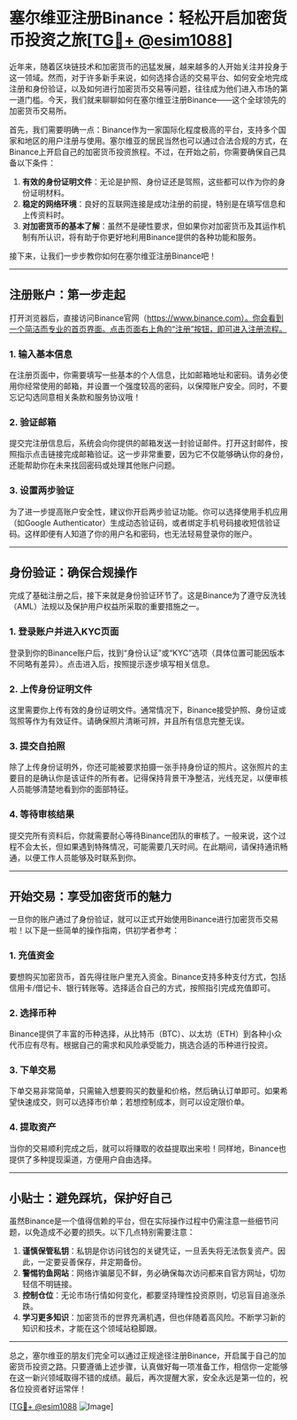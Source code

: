 # 塞尔维亚注册Binance：轻松开启加密货币投资之旅[[TG💪+ @esim1088](https://t.me/s/esim1088)]

近年来，随着区块链技术和加密货币的迅猛发展，越来越多的人开始关注并投身于这一领域。然而，对于许多新手来说，如何选择合适的交易平台、如何安全地完成注册和身份验证，以及如何进行加密货币交易等问题，往往成为他们进入市场的第一道门槛。今天，我们就来聊聊如何在塞尔维亚注册Binance——这个全球领先的加密货币交易所。

首先，我们需要明确一点：Binance作为一家国际化程度极高的平台，支持多个国家和地区的用户注册与使用。塞尔维亚的居民当然也可以通过合法合规的方式，在Binance上开启自己的加密货币投资旅程。不过，在开始之前，你需要确保自己具备以下条件：

1. **有效的身份证明文件**：无论是护照、身份证还是驾照，这些都可以作为你的身份证明材料。
2. **稳定的网络环境**：良好的互联网连接是成功注册的前提，特别是在填写信息和上传资料时。
3. **对加密货币的基本了解**：虽然不是硬性要求，但如果你对加密货币及其运作机制有所认识，将有助于你更好地利用Binance提供的各种功能和服务。

接下来，让我们一步步教你如何在塞尔维亚注册Binance吧！

---

## 注册账户：第一步走起

打开浏览器后，直接访问Binance官网（https://www.binance.com）。你会看到一个简洁而专业的首页界面。点击页面右上角的“注册”按钮，即可进入注册流程。

### 1. 输入基本信息
在注册页面中，你需要填写一些基本的个人信息，比如邮箱地址和密码。请务必使用你经常使用的邮箱，并设置一个强度较高的密码，以保障账户安全。同时，不要忘记勾选同意相关条款和服务协议哦！

### 2. 验证邮箱
提交完注册信息后，系统会向你提供的邮箱发送一封验证邮件。打开这封邮件，按照指示点击链接完成邮箱验证。这一步非常重要，因为它不仅能够确认你的身份，还能帮助你在未来找回密码或处理其他账户问题。

### 3. 设置两步验证
为了进一步提高账户安全性，建议你开启两步验证功能。你可以选择使用手机应用（如Google Authenticator）生成动态验证码，或者绑定手机号码接收短信验证码。这样即便有人知道了你的用户名和密码，也无法轻易登录你的账户。

---

## 身份验证：确保合规操作

完成了基础注册之后，接下来就是身份验证环节了。这是Binance为了遵守反洗钱（AML）法规以及保护用户权益所采取的重要措施之一。

### 1. 登录账户并进入KYC页面
登录到你的Binance账户后，找到“身份认证”或“KYC”选项（具体位置可能因版本不同略有差异）。点击进入后，按照提示逐步填写相关信息。

### 2. 上传身份证明文件
这里需要你上传有效的身份证明文件。通常情况下，Binance接受护照、身份证或驾照等作为有效证件。请确保照片清晰可辨，并且所有信息完整无误。

### 3. 提交自拍照
除了上传身份证明外，你还可能被要求拍摄一张手持身份证的照片。这张照片的主要目的是确认你是该证件的所有者。记得保持背景干净整洁，光线充足，以便审核人员能够清楚地看到你的面部特征。

### 4. 等待审核结果
提交完所有资料后，你就需要耐心等待Binance团队的审核了。一般来说，这个过程不会太长，但如果遇到特殊情况，可能需要几天时间。在此期间，请保持通讯畅通，以便工作人员能够及时联系到你。

---

## 开始交易：享受加密货币的魅力

一旦你的账户通过了身份验证，就可以正式开始使用Binance进行加密货币交易啦！以下是一些简单的操作指南，供初学者参考：

### 1. 充值资金
要想购买加密货币，首先得往账户里充入资金。Binance支持多种支付方式，包括信用卡/借记卡、银行转账等。选择适合自己的方式，按照指引完成充值即可。

### 2. 选择币种
Binance提供了丰富的币种选择，从比特币（BTC）、以太坊（ETH）到各种小众代币应有尽有。根据自己的需求和风险承受能力，挑选合适的币种进行投资。

### 3. 下单交易
下单交易非常简单，只需输入想要购买的数量和价格，然后确认订单即可。如果希望快速成交，则可以选择市价单；若想控制成本，则可以设定限价单。

### 4. 提取资产
当你的交易顺利完成之后，就可以将赚取的收益提取出来啦！同样地，Binance也提供了多种提现渠道，方便用户自由选择。

---

## 小贴士：避免踩坑，保护好自己

虽然Binance是一个值得信赖的平台，但在实际操作过程中仍需注意一些细节问题，以免造成不必要的损失。以下几点特别需要注意：

1. **谨慎保管私钥**：私钥是你访问钱包的关键凭证，一旦丢失将无法恢复资产。因此，一定要妥善保存，并定期备份。
2. **警惕钓鱼网站**：网络诈骗屡见不鲜，务必确保每次访问都来自官方网址，切勿轻信不明链接。
3. **控制仓位**：无论市场行情如何变化，都要坚持理性投资原则，切忌盲目追涨杀跌。
4. **学习更多知识**：加密货币的世界充满机遇，但也伴随着高风险。不断学习新的知识和技术，才能在这个领域站稳脚跟。

---

总之，塞尔维亚的朋友们完全可以通过正规途径注册Binance，开启属于自己的加密货币投资之路。只要遵循上述步骤，认真做好每一项准备工作，相信你一定能够在这一新兴领域取得不错的成绩。最后，再次提醒大家，安全永远是第一位的，祝各位投资者好运常伴！

[[TG💪+ @esim1088](https://t.me/s/esim1088) ![Image](https://i.postimg.cc/4NQfJmqS/Snipaste-2025-05-13-00-14-12.png)]